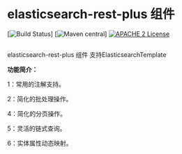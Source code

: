 # elasticsearch-rest-plus 组件
[![Build Status](https://api.travis-ci.org/com.gtihub.xphsc/elasticsearch-rest-plus.svg?branch=master)]
 [![Maven central](https://maven-badges.herokuapp.com/maven-central/com.github.xphsc/elasticsearch-rest-plus/badge.svg)]
[![APACHE 2 License](https://img.shields.io/badge/license-Apache2-blue.svg?style=flat)](LICENSE)
 
##
elasticsearch-rest-plus 组件 支持ElasticsearchTemplate



**功能简介：**

1：常用的注解支持。

2：简化的批处理操作。

4：简化的分页操作。

5：灵活的链式查询。

6：实体属性动态映射。


